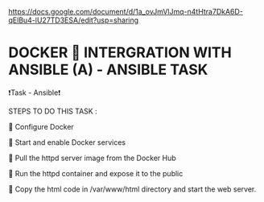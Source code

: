 https://docs.google.com/document/d/1a_ovJmVlJmq-n4tHtra7DkA6D-qElBu4-lU27TD3ESA/edit?usp=sharing

# DOCKER 🐳 INTERGRATION WITH ANSIBLE (A) - ANSIBLE TASK 

❗Task  - Ansible❗

STEPS TO DO THIS TASK :

🔹 Configure Docker

🔹 Start and enable Docker services

🔹 Pull the httpd server image from the Docker Hub

🔹 Run the httpd container and expose it to the public

🔹 Copy the html code in /var/www/html directory and start the web server.
